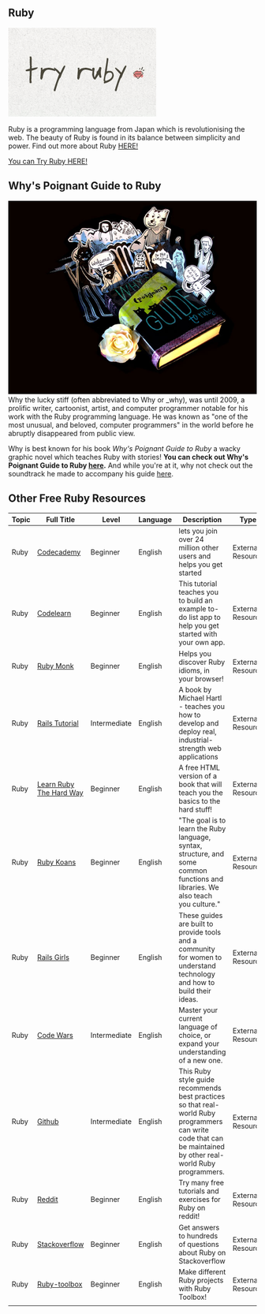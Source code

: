 ## Ruby

![../files/Try-ruby.png](../files/Try-ruby.png "../files/Try-ruby.png")

Ruby is a programming language from Japan which is revolutionising the
web. The beauty of Ruby is found in its balance between simplicity and
power. Find out more about Ruby [HERE\!](http://www.ruby-lang.org/)

[You can Try Ruby HERE\! ](http://tryruby.org/levels/1/challenges/0)

## Why's Poignant Guide to Ruby

![Whys\_poignant\_guide.jpg](../files/Whys_poignant_guide.jpg
"../files/Whys_poignant_guide.jpg") Why the lucky stiff (often abbreviated to Why
or \_why), was until 2009, a prolific writer, cartoonist, artist, and
computer programmer notable for his work with the Ruby programming
language. He was known as "one of the most unusual, and beloved,
computer programmers" in the world before he abruptly disappeared from
public view.

Why is best known for his book *Why's Poignant Guide to Ruby* a wacky
graphic novel which teaches Ruby with stories\! **You can check out
Why's Poignant Guide to Ruby
[here](http://mislav.uniqpath.com/poignant-guide/).** And while you're
at it, why not check out the soundtrack he made to accompany his guide
[here](http://mislav.uniqpath.com/poignant-guide/soundtrack/).

## Other Free Ruby Resources

| Topic | Full Title                                                                  | Level        | Language | Description                                                                                                                                                     | Type              | Category |
| ----- | --------------------------------------------------------------------------- | ------------ | -------- | --------------------------------------------------------------------------------------------------------------------------------------------------------------- | ----------------- | -------- |
| Ruby  | [Codecademy](Ruby_Codeacademy.md)               | Beginner     | English  | lets you join over 24 million other users and helps you get started                                                                                             | External Resource | Tutorial |
| Ruby  | [Codelearn](Ruby_Codelearn.md)                  | Beginner     | English  | This tutorial teaches you to build an example to-do list app to help you get started with your own app.                                                         | External Resource | Tutorial |
| Ruby  | [Ruby Monk](Ruby_Monk.md)                       | Beginner     | English  | Helps you discover Ruby idioms, in your browser\!                                                                                                               | External Resource | Tutorial |
| Ruby  | [Rails Tutorial](Ruby_Rails_Tutorial.md)        | Intermediate | English  | A book by Michael Hartl - teaches you how to develop and deploy real, industrial-strength web applications                                                      | External Resource | Tutorial |
| Ruby  | [Learn Ruby The Hard Way](Ruby_the_Hard_Way.md) | Beginner     | English  | A free HTML version of a book that will teach you the basics to the hard stuff\!                                                                                | External Resource | Tutorial |
| Ruby  | [Ruby Koans](Ruby_Koans.md)                     | Beginner     | English  | "The goal is to learn the Ruby language, syntax, structure, and some common functions and libraries. We also teach you culture."                                | External Resource | Tutorial |
| Ruby  | [Rails Girls](Ruby_Rails_Girls.md)              | Beginner     | English  | These guides are built to provide tools and a community for women to understand technology and how to build their ideas.                                        | External Resource | Tutorial |
| Ruby  | [Code Wars](Ruby_Codewars.md)                   | Intermediate | English  | Master your current language of choice, or expand your understanding of a new one.                                                                              | External Resource | Tutorial |
| Ruby  | [Github](Ruby_Github.md)                        | Intermediate | English  | This Ruby style guide recommends best practices so that real-world Ruby programmers can write code that can be maintained by other real-world Ruby programmers. | External Resource | Tutorial |
| Ruby  | [Reddit](Ruby_Reddit.md)                        | Beginner     | English  | Try many free tutorials and exercises for Ruby on reddit\!                                                                                                      | External Resource | Tutorial |
| Ruby  | [Stackoverflow](Ruby_StackOverflow.md)          | Beginner     | English  | Get answers to hundreds of questions about Ruby on Stackoverflow                                                                                                | External Resource | Tutorial |
| Ruby  | [Ruby-toolbox](Ruby_Toolbox.md)                 | Beginner     | English  | Make different Ruby projects with Ruby Toolbox\!                                                                                                                | External Resource | Tutorial |
|       |                                                                             |              |          |                                                                                                                                                                 |                   |          |
